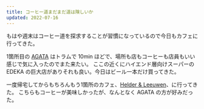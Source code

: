 ```yaml
---
title: コーヒー道まだまだ道は険しいか
updated: 2022-07-16
---
```


もはや週末はコーヒー道を探求することが習慣になっているので今日もカフェに行ってきた。

1箇所目の [AGATA](https://sotaro.io/coffee/agata) はトラムで 10min ほどで、場所も店もコーヒーも店員もいい感じで気に入ったのでまた来たい。
ここの近くにハイエンド層向けスーパーの EDEKA の巨大店がありそれも良い。今日はビール一本だけ買ってきた。

一度帰宅してからもちろんもう1箇所のカフェ、[Helder & Leeuwen](https://sotaro.io/coffee/helder-leeuwen)、に行ってきた。
こちらもコーヒーが美味しかったが、なんとなく AGATA の方が好みだった。
